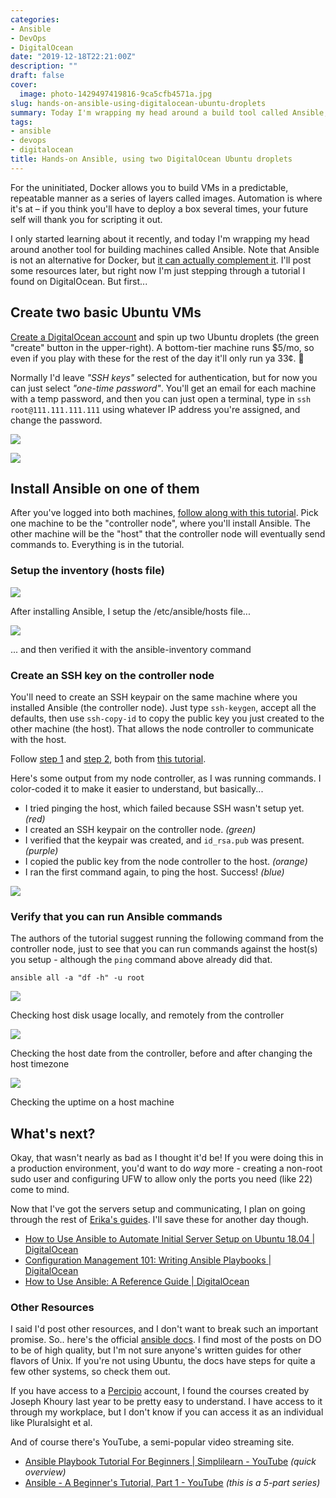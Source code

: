 ```yaml
---
categories:
- Ansible
- DevOps
- DigitalOcean
date: "2019-12-18T22:21:00Z"
description: ""
draft: false
cover:
  image: photo-1429497419816-9ca5cfb4571a.jpg
slug: hands-on-ansible-using-digitalocean-ubuntu-droplets
summary: Today I'm wrapping my head around a build tool called Ansible, used for deploying machines in a scriptable, repeatable manner. Follow along as I step through an excellent tutorial from DigitalOcean, applying what I learn to a couple DO Ubuntu VMs... the $5/mo ones - nothing fancy needed!
tags:
- ansible
- devops
- digitalocean
title: Hands-on Ansible, using two DigitalOcean Ubuntu droplets
---
```

For the uninitiated, Docker allows you to build VMs in a predictable, repeatable manner as a series of layers called images. Automation is where it's at – if you think you'll have to deploy a box several times, your future self will thank you for scripting it out.

I only started learning about it recently, and today I'm wrapping my head around another tool for building machines called Ansible. Note that Ansible is not an alternative for Docker, but [it can actually complement it](https://www.ansible.com/integrations/containers/docker). I'll post some resources later, but right now I'm just stepping through a tutorial I found on DigitalOcean. But first...

## Create two basic Ubuntu VMs

[Create a DigitalOcean account](https://m.do.co/c/448f25462030) and spin up two Ubuntu droplets (the green "create" button in the upper-right). A bottom-tier machine runs $5/mo, so even if you play with these for the rest of the day it'll only run ya 33¢. 🤑

Normally I'd leave _"SSH keys"_ selected for authentication, but for now you can just select _"one-time password"_. You'll get an email for each machine with a temp password, and then you can just open a terminal, type in `ssh root@111.111.111.111` using whatever IP address you're assigned, and change the password.

![](ubuntu-vm-at-do-1.png)

![](ansible-sandbox.png)

## Install Ansible on one of them

After you've logged into both machines, [follow along with this tutorial](https://www.digitalocean.com/community/tutorials/how-to-install-and-configure-ansible-on-ubuntu-18-04). Pick one machine to be the "controller node", where you'll install Ansible. The other machine will be the "host" that the controller node will eventually send commands to. Everything is in the tutorial.

### Setup the inventory (hosts file)

![](1-ansible-hosts-setup-1.png)

After installing Ansible, I setup the /etc/ansible/hosts file...

![](2-ansible-inventory.png)

... and then verified it with the ansible-inventory command

### Create an SSH key on the controller node

You'll need to create an SSH keypair on the same machine where you installed Ansible (the controller node). Just type `ssh-keygen`, accept all the defaults, then use `ssh-copy-id` to copy the public key you just created to the other machine (the host). That allows the node controller to communicate with the host.

Follow [step 1](https://www.digitalocean.com/community/tutorials/how-to-set-up-ssh-keys-on-ubuntu-1804#step-1-%E2%80%94-create-the-rsa-key-pair) and [step 2](https://www.digitalocean.com/community/tutorials/how-to-set-up-ssh-keys-on-ubuntu-1804#step-2-%E2%80%94-copy-the-public-key-to-ubuntu-server), both from [this tutorial](https://www.digitalocean.com/community/tutorials/how-to-set-up-ssh-keys-on-ubuntu-1804).

Here's some output from my node controller, as I was running commands. I color-coded it to make it easier to understand, but basically...

- I tried pinging the host, which failed because SSH wasn't setup yet. _(red)_
- I created an SSH keypair on the controller node. _(green)_
- I verified that the keypair was created, and `id_rsa.pub` was present. _(purple)_
- I copied the public key from the node controller to the host. _(orange)_
- I ran the first command again, to ping the host. Success! _(blue)_

![](ansible-node-controller-setup.png)

### Verify that you can run Ansible commands

The authors of the tutorial suggest running the following command from the controller node, just to see that you can run commands against the host(s) you setup - although the `ping` command above already did that.

```
ansible all -a "df -h" -u root
```

![](ansible-df-h.png)

Checking host disk usage locally, and remotely from the controller

![](change-time.png)

Checking the host date from the controller, before and after changing the host timezone

![](host-uptime.png)

Checking the uptime on a host machine

## What's next?

Okay, that wasn't nearly as bad as I thought it'd be! If you were doing this in a production environment, you'd want to do _way_ more - creating a non-root sudo user and configuring UFW to allow only the ports you need (like 22) come to mind.

Now that I've got the servers setup and communicating, I plan on going through the rest of [Erika's guides](https://www.digitalocean.com/community/users/erikaheidi). I'll save these for another day though.

- [How to Use Ansible to Automate Initial Server Setup on Ubuntu 18.04 | DigitalOcean](https://www.digitalocean.com/community/tutorials/how-to-use-ansible-to-automate-initial-server-setup-on-ubuntu-18-04)
- [Configuration Management 101: Writing Ansible Playbooks | DigitalOcean](https://www.digitalocean.com/community/tutorials/configuration-management-101-writing-ansible-playbooks)
- [How to Use Ansible: A Reference Guide | DigitalOcean](https://www.digitalocean.com/community/cheatsheets/how-to-use-ansible-cheat-sheet-guide)

### Other Resources

I said I'd post other resources, and I don't want to break such an important promise. So.. here's the official [ansible docs](https://docs.ansible.com/ansible/latest/installation_guide/intro_installation.html#latest-releases-via-apt-ubuntu). I find most of the posts on DO to be of high quality, but I'm not sure anyone's written guides for other flavors of Unix. If you're not using Ubuntu, the docs have steps for quite a few other systems, so check them out.

If you have access to a [Percipio](https://www.skillsoft.com/platform-solution/percipio/) account, I found the courses created by Joseph Khoury last year to be pretty easy to understand. I have access to it through my workplace, but I don't know if you can access it as an individual like Pluralsight et al.

And of course there's YouTube, a semi-popular video streaming site.

- [Ansible Playbook Tutorial For Beginners | Simplilearn - YouTube](https://www.youtube.com/watch?v=wgQ3rHFTM4E) *(quick overview)*
- [Ansible - A Beginner's Tutorial, Part 1 - YouTube](https://www.youtube.com/watch?v=icR-df2Olm8&embeds_referring_euri=https%3A%2F%2Fgrantwinney.com%2F) *(this is a 5-part series)*
